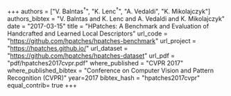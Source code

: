 +++
authors = ["V. Balntas<sup>&#8224;</sup>", "K. Lenc<sup>&#8224;</sup>", "A. Vedaldi", "K. Mikolajczyk"]
authors_bibtex = "V. Balntas and K. Lenc and A. Vedaldi and K. Mikolajczyk"
date = "2017-03-15"
title = "HPatches: A Benchmark and Evaluation of Handcrafted and Learned Local Descriptors"
url_code = "https://github.com/hpatches/hpatches-benchmark"
url_project = "https://hpatches.github.io/"
url_dataset = "https://github.com/hpatches/hpatches-dataset"
url_pdf = "pdf/hpatches2017cvpr.pdf"
where_published = "CVPR 2017"
where_published_bibtex = "Conference on Computer Vision and Pattern Recognition (CVPR)"
year=2017
bibtex_hash = "hpatches2017cvpr"
equal_contrib= true
+++
